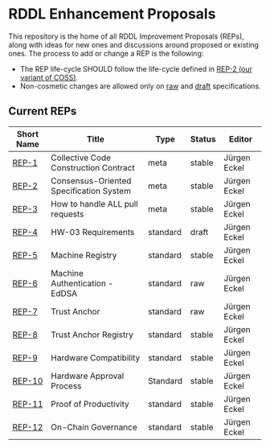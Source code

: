 # RDDL Enhancement Proposals

This repository is the home of all RDDL Improvement Proposals (REPs), along with ideas for new ones and discussions around proposed or existing ones.
The process to add or change a REP is the following:

- The REP life-cycle SHOULD follow the life-cycle defined in [REP-2 (our variant of COSS)](./rep2.md).
- Non-cosmetic changes are allowed only on [raw](./rep2.md#raw-reps) and [draft](./rep2.md#draft-reps) specifications.

## Current REPs

Short Name   | Title                                                         | Type     | Status     | Editor
-------------|---------------------------------------------------------------|----------|------------|-------
[REP-1](rep1.md)   | Collective Code Construction Contract                   | meta     | stable      | Jürgen Eckel
[REP-2](rep2.md)   | Consensus-Oriented Specification System                 | meta     | stable      | Jürgen Eckel
[REP-3](rep3.md)   | How to handle ALL pull requests                         | meta     | stable      | Jürgen Eckel
[REP-4](rep4.md)   | HW-03 Requirements                                      | standard | draft       | Jürgen Eckel
[REP-5](rep5.md)   | Machine Registry                                        | standard | stable      | Jürgen Eckel
[REP-6](rep6.md)   | Machine Authentication - EdDSA                          | standard | raw         | Jürgen Eckel
[REP-7](rep7.md)   | Trust Anchor                                            | standard | raw       | Jürgen Eckel
[REP-8](rep8.md)   | Trust Anchor Registry                                   | standard | stable      | Jürgen Eckel
[REP-9](rep9.md)   | Hardware Compatibility                                  | standard | stable      | Jürgen Eckel
[REP-10](rep10.md) | Hardware Approval Process                               | Standard | stable      | Jürgen Eckel
[REP-11](rep11.md) | Proof of Productivity                                   | standard | stable      | Jürgen Eckel
[REP-12](rep12.md) | On-Chain Governance                                     | standard | stable      | Jürgen Eckel
